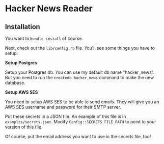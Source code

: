 # Hacker News Reader

## Installation

You want to `bundle install` of course.

Next, check out the `lib/config.rb` file. You'll see some things you
have to setup:

**Setup Postgres**

Setup your Postgres db. You can use my default db name "hacker_news".
But you need to run the `createdb hacker_news` command to make the new
database.

**Setup AWS SES**

You need to setup AWS SES to be able to send emails. They will give you
an AWS SES username and password for their SMTP server.

Put these secrets in a JSON file. An example of this file is in
`examples/secrets.json`. Modify `Config::SECRETS_FILE_PATH` to point to
your version of this file.

Of course, put the email address you want to use in the secrets file,
too!
